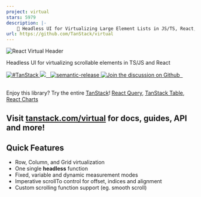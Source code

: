 ```yaml
---
project: virtual
stars: 5979
description: |-
    🤖 Headless UI for Virtualizing Large Element Lists in JS/TS, React, Solid, Vue and Svelte
url: https://github.com/TanStack/virtual
---
```


![React Virtual Header](https://github.com/tanstack/virtual/raw/main/media/header.png)

Headless UI for virtualizing scrollable elements in TS/JS and React

<a href="https://twitter.com/intent/tweet?button_hashtag=TanStack" target="\_parent">
  <img alt="#TanStack" src="https://img.shields.io/twitter/url?color=%2308a0e9&label=%23TanStack&style=social&url=https%3A%2F%2Ftwitter.com%2Fintent%2Ftweet%3Fbutton_hashtag%3DTanStack" />
</a><a href="https://github.com/TanStack/virtual/actions/workflows/ci.yml">
<img src="https://github.com/tanstack/virtual/actions/workflows/ci.yml/badge.svg" />
</a><a href="https://npmjs.com/package/@tanstack/virtual-core" target="\_parent">
  <img alt="" src="https://img.shields.io/npm/dm/@tanstack/virtual-core.svg" />
</a><a href="https://bundlephobia.com/result?p=@tanstack/virtual@latest" target="\_parent">
  <img alt="" src="https://badgen.net/bundlephobia/minzip/@tanstack/virtual@latest" />
</a><a href="#badge">
    <img alt="semantic-release" src="https://img.shields.io/badge/%20%20%F0%9F%93%A6%F0%9F%9A%80-semantic--release-e10079.svg">
  </a><a href="https://github.com/tanstack/virtual/discussions">
  <img alt="Join the discussion on Github" src="https://img.shields.io/badge/Github%20Discussions%20%26%20Support-Chat%20now!-blue" />
</a><a href="https://github.com/tanstack/virtual" target="\_parent">
  <img alt="" src="https://img.shields.io/github/stars/tanstack/virtual.svg?style=social&label=Star" />
</a><a href="https://twitter.com/tannerlinsley" target="\_parent">
  <img alt="" src="https://img.shields.io/twitter/follow/tannerlinsley.svg?style=social&label=Follow" />
</a>

<br />
<br />

Enjoy this library? Try the entire [TanStack](https://tanstack.com)! [React Query](https://github.com/TanStack/react-query), [TanStack Table](https://github.com/TanStack/table), [React Charts](https://github.com/TanStack/react-charts)

## Visit [tanstack.com/virtual](https://tanstack.com/virtual) for docs, guides, API and more!

## Quick Features

- Row, Column, and Grid virtualization
- One single **headless** function
- Fixed, variable and dynamic measurement modes
- Imperative scrollTo control for offset, indices and alignment
- Custom scrolling function support (eg. smooth scroll)

<!-- Use the Force Luke!  -->

